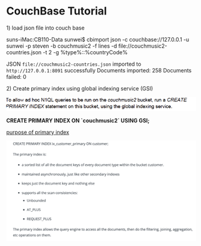 # CouchBase Tutorial

1\) load json file into couch base 

suns-iMac:CB110-Data sunwei$ cbimport json -c couchbase://127.0.0.1 -u sunwei -p steven -b couchmusic2 -f lines -d file://couchmusic2-countries.json -t 2 -g %type%::%countryCode% 



JSON `file://couchmusic2-countries.json` imported to `http://127.0.0.1:8091` successfully Documents imported: 258 Documents failed: 0



2\) Create primary index using global indexing service \(GSI\)

![](../../.gitbook/assets/image%20%28267%29.png)

**CREATE PRIMARY INDEX ON \`couchmusic2\` USING GSI;**

[purpose of primary index ](https://blog.couchbase.com/primary-uses-for-couchbase-primary-index/)

![](../../.gitbook/assets/image%20%28266%29.png)



